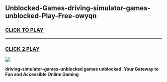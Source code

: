
## Unblocked-Games-driving-simulator-games-unblocked-Play-Free-owyqn
<h3>
<a href="https://premium76.site?title=driving-simulator-games-unblocked&ref=24M">CLICK TO PLAY</a></h3>
<hr>

<h3>
<a href="https://premium76.site?title=driving-simulator-games-unblocked&ref=24M">CLICK 2 PLAY</a>
  
</h3>

<a href="https://premium76.site?title=driving-simulator-games-unblocked&ref=24M"><img src="https://clearcache.store/games.png"></a>


**driving-simulator-games-unblocked games unblocked: Your Gateway to Fun and Accessible Online Gaming**
